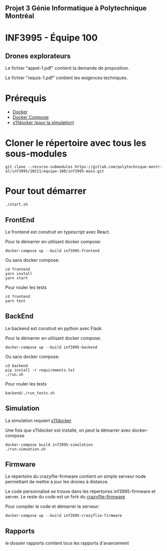 ## Projet 3 Génie Informatique à Polytechnique Montréal

# INF3995 - Équipe 100

## Drones explorateurs

Le fichier "appel-1.pdf" contient la demande de proposition.

Le fichier "requis-1.pdf" contient les exigences techniques.

# Prérequis

* [Docker](https://docs.docker.com/get-docker/)
* [Docker Compose](https://docs.docker.com/compose/install/)
* [x11docker (pour la simulation)](https://github.com/mviereck/x11docker)

# Cloner le répertoire avec tous les sous-modules

```
git clone --recurse-submodules https://gitlab.com/polytechnique-montr-al/inf3995/20211/equipe-100/inf3995-main.git
```

# Pour tout démarrer
```
./start.sh
```

## FrontEnd

Le frontend est construit en typescript avec React.

Pour le démarrer en utilisant docker compose:
```
docker-compose up --build inf3995-frontend
```

Ou sans docker compose:

```
cd frontend
yarn install
yarn start
```

Pour rouler les tests
```shell
cd frontend
yarn test
```

## BackEnd

Le backend est construit en python avec Flask

Pour le démarrer en utilisant docker compose:
```
docker-compose up --build inf3995-backend
```

Ou sans docker compose:

```
cd backend
pip install -r requirements.txt
./run.sh
```

Pour rouler les tests
```shell
backend/./run_tests.sh
```

## Simulation

La simulation requiert [x11docker](https://github.com/mviereck/x11docker)

Une fois que x11docker est installé, on peut la démarrer avec docker-compose
```shell
docker-compose build inf3995-simulation
./run-simuation.sh
```

## Firmware

Le répertoire du crazyflie-firmware contient un simple serveur node permettant de mettre à jour les drones à distance. 

Le code personnalisé se trouve dans les répertoires inf3995-firmware et server. Le reste du code est un fork du [crazyflie-firmware](https://github.com/bitcraze/crazyflie-firmware)

Pour compiler le code et démarrer le serveur:

```shell
docker-compose up --build inf3995-crazyflie-firmware
```


## Rapports

le dossier rapports contient tous les rapports d'avancement
